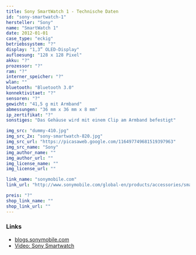 ```yaml
---
title: Sony SmartWatch 1 - Technische Daten
id: "sony-smartwatch-1"
hersteller: "Sony"
name: "SmartWatch 1"
date: 2012-01-01
case_type: "eckig"
betriebssystem: "?"
display: "1,3” OLED-Display"
aufloesung: "128 x 128 Pixel"
akku: "?"
prozessor: "?"
ram: "?"
interner_speicher: "?"
wlan: ""
bluetooth: "Bluetooth 3.0"
konnektivitaet: "?"
sensoren: "?"
gewicht: "41,5 g mit Armband"
abmessungen: "36 mm x 36 mm x 8 mm"
ip_zertifikat: "?"
sonstiges: "Das Gehäuse wird mit einem Clip am Armband befestigt"

img_src: "dummy-410.jpg"
img_src_2x: "sony-smartwatch-820.jpg"
img_src_url: "https://picasaweb.google.com/116497749681519397963"
img_src_name: "Sony"
img_author_name: ""
img_author_url: ""
img_license_name: ""
img_license_url: ""

link_name: "sonymobile.com"
link_url: "http://www.sonymobile.com/global-en/products/accessories/smartwatch/specifications/#tabs"

preis: "?"
shop_link_name: ""
shop_link_url: ""
---
```


### Links
* [blogs.sonymobile.com](http://blogs.sonymobile.com/2012/01/12/amazing-extras-smartwatch-and-smart-wireless-headset-pro/)
* [Video: Sony Smartwatch](https://www.youtube.com/watch?v=d7C-XuSEBPA)


